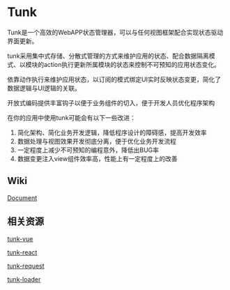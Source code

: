 # Tunk

Tunk是一个高效的WebAPP状态管理器，可以与任何视图框架配合实现状态驱动界面更新。

tunk采用集中式存储、分散式管理的方式来维护应用的状态、配合数据隔离模式、以模块的action执行更新所属模块的状态来控制不可预知的应用状态变化。

依靠动作执行来维护应用状态，以订阅的模式绑定UI实时反映状态变更，简化了数据逻辑与UI逻辑的关联。

开放式编码提供丰富钩子以便于业务组件的切入，便于开发人员优化程序架构

在你的应用中使用tunk可能会有以下一些改进：
1. 简化架构、简化业务开发逻辑，降低程序设计的障碍感，提高开发效率
2. 数据处理与视图效果开发彻底分离，便于优化业务开发流程
3. 一定程度上减少不可预知的编程意外，降低出BUG率
4. 数据变更注入view组件效率高，性能上有一定程度上的改善


## Wiki

[Document](https://github.com/tunkjs/tunk/wiki/Tunk%E5%BF%AB%E9%80%9F%E5%85%A5%E9%97%A8)

## 相关资源
[tunk-vue](https://github.com/tunkjs/tunk-vue)  

[tunk-react](https://github.com/tunkjs/tunk-react) 

[tunk-request](https://github.com/tunkjs/tunk-request)

[tunk-loader](https://github.com/tunkjs/tunk-loader)







